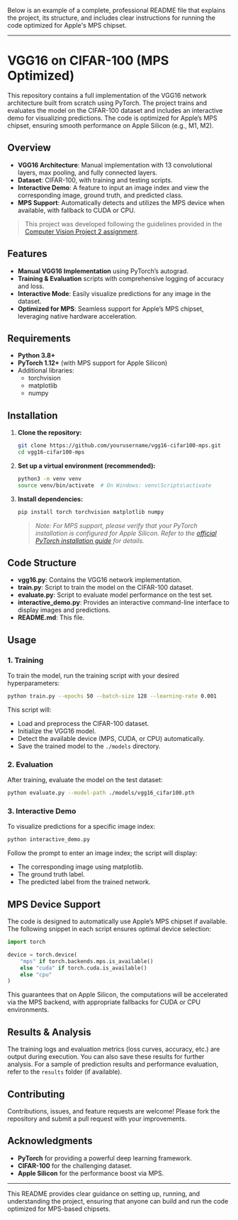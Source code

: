 Below is an example of a complete, professional README file that explains the project, its structure, and includes clear instructions for running the code optimized for Apple's MPS chipset.

---

# VGG16 on CIFAR-100 (MPS Optimized)

This repository contains a full implementation of the VGG16 network architecture built from scratch using PyTorch. The project trains and evaluates the model on the CIFAR-100 dataset and includes an interactive demo for visualizing predictions. The code is optimized for Apple’s MPS chipset, ensuring smooth performance on Apple Silicon (e.g., M1, M2).

## Overview

- **VGG16 Architecture**: Manual implementation with 13 convolutional layers, max pooling, and fully connected layers.
- **Dataset**: CIFAR-100, with training and testing scripts.
- **Interactive Demo**: A feature to input an image index and view the corresponding image, ground truth, and predicted class.
- **MPS Support**: Automatically detects and utilizes the MPS device when available, with fallback to CUDA or CPU.

> This project was developed following the guidelines provided in the [Computer Vision Project 2 assignment](citeturn0file0).

## Features

- **Manual VGG16 Implementation** using PyTorch’s autograd.
- **Training & Evaluation** scripts with comprehensive logging of accuracy and loss.
- **Interactive Mode**: Easily visualize predictions for any image in the dataset.
- **Optimized for MPS**: Seamless support for Apple’s MPS chipset, leveraging native hardware acceleration.

## Requirements

- **Python 3.8+**
- **PyTorch 1.12+** (with MPS support for Apple Silicon)
- Additional libraries:
  - torchvision
  - matplotlib
  - numpy

## Installation

1. **Clone the repository:**

   ```bash
   git clone https://github.com/yourusername/vgg16-cifar100-mps.git
   cd vgg16-cifar100-mps
   ```

2. **Set up a virtual environment (recommended):**

   ```bash
   python3 -m venv venv
   source venv/bin/activate  # On Windows: venv\Scripts\activate
   ```

3. **Install dependencies:**

   ```bash
   pip install torch torchvision matplotlib numpy
   ```
   
   > *Note: For MPS support, please verify that your PyTorch installation is configured for Apple Silicon. Refer to the [official PyTorch installation guide](https://pytorch.org/get-started/locally/) for details.*

## Code Structure

- **vgg16.py**: Contains the VGG16 network implementation.
- **train.py**: Script to train the model on the CIFAR-100 dataset.
- **evaluate.py**: Script to evaluate model performance on the test set.
- **interactive_demo.py**: Provides an interactive command-line interface to display images and predictions.
- **README.md**: This file.

## Usage

### 1. Training

To train the model, run the training script with your desired hyperparameters:

```bash
python train.py --epochs 50 --batch-size 128 --learning-rate 0.001
```

This script will:
- Load and preprocess the CIFAR-100 dataset.
- Initialize the VGG16 model.
- Detect the available device (MPS, CUDA, or CPU) automatically.
- Save the trained model to the `./models` directory.

### 2. Evaluation

After training, evaluate the model on the test dataset:

```bash
python evaluate.py --model-path ./models/vgg16_cifar100.pth
```

### 3. Interactive Demo

To visualize predictions for a specific image index:

```bash
python interactive_demo.py
```

Follow the prompt to enter an image index; the script will display:
- The corresponding image using matplotlib.
- The ground truth label.
- The predicted label from the trained network.

## MPS Device Support

The code is designed to automatically use Apple’s MPS chipset if available. The following snippet in each script ensures optimal device selection:

```python
import torch

device = torch.device(
    "mps" if torch.backends.mps.is_available() 
    else "cuda" if torch.cuda.is_available() 
    else "cpu"
)
```

This guarantees that on Apple Silicon, the computations will be accelerated via the MPS backend, with appropriate fallbacks for CUDA or CPU environments.

## Results & Analysis

The training logs and evaluation metrics (loss curves, accuracy, etc.) are output during execution. You can also save these results for further analysis. For a sample of prediction results and performance evaluation, refer to the `results` folder (if available).

## Contributing

Contributions, issues, and feature requests are welcome! Please fork the repository and submit a pull request with your improvements.

## Acknowledgments

- **PyTorch** for providing a powerful deep learning framework.
- **CIFAR-100** for the challenging dataset.
- **Apple Silicon** for the performance boost via MPS.

---

This README provides clear guidance on setting up, running, and understanding the project, ensuring that anyone can build and run the code optimized for MPS-based chipsets.
